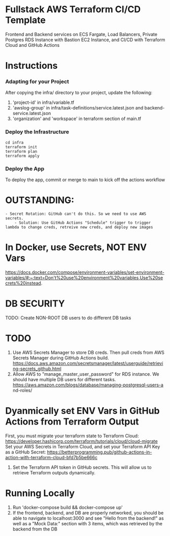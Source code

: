 # Fullstack AWS Terraform CI/CD Template
Frontend and Backend services on ECS Fargate, Load Balancers, Private Postgres RDS Instance with Bastion EC2 Instance, and CI/CD with Terraform Cloud and GitHub Actions

# Instructions

### Adapting for your Project
After copying the infra/ directory to your project, update the following:
1. 'project-id' in infra/variable.tf
2. 'awslog-group' in infra/task-definitions/service.latest.json and backend-service.latest.json
3. 'organization' and 'workspace' in terraform section of main.tf

### Deploy the Infrastructure
```
cd infra
terraform init
terraform plan
terraform apply
```

### Deploy the App
To deploy the app, commit or merge to main to kick off the actions workflow

# OUTSTANDING:
    - Secret Rotation: GitHub can't do this. So we need to use AWS secrets.
        - Solution: Use GitHub Actions "Schedule" trigger to trigger lambda to change creds, retreive new creds, and deploy new images



# In Docker, use Secrets, NOT ENV Vars
https://docs.docker.com/compose/environment-variables/set-environment-variables/#:~:text=Don't%20use%20environment%20variables,Use%20secrets%20instead.

# DB SECURITY
TODO: Create NON-ROOT DB users to do different DB tasks

# TODO
1. Use AWS Secrets Manager to store DB creds. Then pull creds from AWS Secrets Manager during GitHub Actions build. https://docs.aws.amazon.com/secretsmanager/latest/userguide/retrieving-secrets_github.html
2. Allow AWS to "manage_master_user_password" for RDS instance. We should have multiple DB users for different tasks. https://aws.amazon.com/blogs/database/managing-postgresql-users-a
nd-roles/



# Dyanmically set ENV Vars in GitHub Actions from Terraform Output
First, you must migrate your terraform state to Terraform Cloud: https://developer.hashicorp.com/terraform/tutorials/cloud/cloud-migrate
Set your AWS Secrets in Terraform Cloud, and set your Terraform API Key as a GitHub Secret: https://betterprogramming.pub/github-actions-in-action-with-terraform-cloud-bfd7b5be666c

1. Set the Terraform API token in GitHub secrets. This will allow us to retrieve Terraform outputs dynamically.

# Running Locally
1. Run 'docker-compose build && docker-compose up' 
2. If the frontend, backend, and DB are properly networked, you should be able to navigate to localhost:3000 and see "Hello from the backend!" as well as a "Mock Data:" section with 3 items, which was retrieved by the backend from the DB
